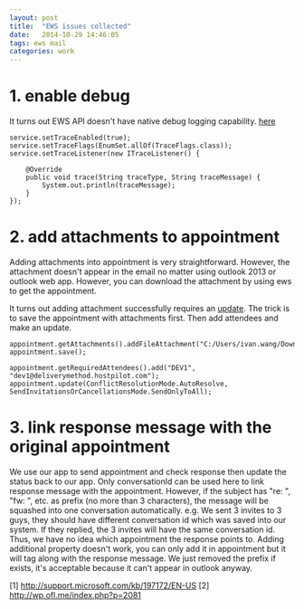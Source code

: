 ```yaml
---
layout: post
title:  "EWS issues collected"
date:   2014-10-29 14:46:05
tags: ews mail
categories: work
---
```


# 1. enable debug #

It turns out EWS API doesn't have native debug logging capability. [here](http://msdn.microsoft.com/en-us/library/office/dd633676(v=exchg.80).aspx)

    service.setTraceEnabled(true);
    service.setTraceFlags(EnumSet.allOf(TraceFlags.class));
    service.setTraceListener(new ITraceListener() {
        
        @Override
        public void trace(String traceType, String traceMessage) {
            System.out.println(traceMessage);
        }
    });

# 2. add attachments to appointment #

Adding attachments into appointment is very straightforward. However, the attachment doesn't appear in the email no matter using outlook 2013 or outlook web app.
However, you can download the attachment by using ews to get the appointment. 

It turns out adding attachment successfully requires an [update](https://social.msdn.microsoft.com/Forums/exchange/en-US/cf4b9d9a-7bbb-4caa-9d55-300371fa84ac/ews-attachment-not-sent-with-invitation). 
The trick is to save the appointment with attachments first. Then add attendees and make an update.

    appointment.getAttachments().addFileAttachment("C:/Users/ivan.wang/Downloads/aaa.txt");
    appointment.save();

    appointment.getRequiredAttendees().add("DEV1", "dev1@deliverymethod.hostpilot.com");
    appointment.update(ConflictResolutionMode.AutoResolve, SendInvitationsOrCancellationsMode.SendOnlyToAll);

# 3. link response message with the original appointment #

We use our app to send appointment and check response then update the status back to our app. Only conversationId can be used here to link response message with the appointment. However, if the subject has "re: ", "fw: ", etc. as prefix (no more than 3 characters), the message will be squashed into one conversation automatically. e.g. We sent 3 invites to 3 guys, they should have different conversation id which was saved into our system. If they replied, the 3 invites will have the same conversation id. Thus, we have no idea which appointment the response points to. Adding additional property doesn't work, you can only add it in appointment but it will tag along with the response message.
We just removed the prefix if exists, it's acceptable because it can't appear in outlook anyway. 

[1] http://support.microsoft.com/kb/197172/EN-US
[2] http://wp.ofl.me/index.php?p=2081

 
